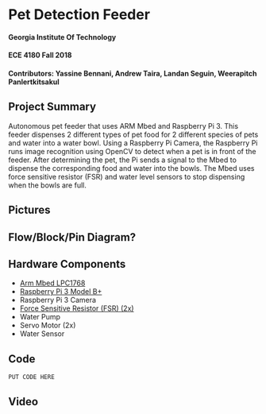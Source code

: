 # Pet Detection Feeder
#### Georgia Institute Of Technology
#### ECE 4180 Fall 2018
#### Contributors: Yassine Bennani, Andrew Taira, Landan Seguin, Weerapitch Panlertkitsakul

## Project Summary

Autonomous pet feeder that uses ARM Mbed and Raspberry Pi 3. This feeder dispenses 2 different types of pet food for 2 different species of pets and water into a water bowl. Using a Raspberry Pi Camera, the Raspberry Pi runs image recognition using OpenCV to detect when a pet is in front of the feeder. After determining the pet, the Pi sends a signal to the Mbed to dispense the corresponding food and water into the bowls. The Mbed uses force sensitive resistor (FSR) and water level sensors to stop dispensing when the bowls are full.

## Pictures

## Flow/Block/Pin Diagram?

## Hardware Components
* [Arm Mbed LPC1768](https://os.mbed.com/platforms/mbed-LPC1768/)
* [Raspberry Pi 3 Model B+](https://www.raspberrypi.org/products/raspberry-pi-3-model-b-plus/)
* Raspberry Pi 3 Camera
* [Force Sensitive Resistor (FSR) (2x)](https://os.mbed.com/users/saporiti/notebook/force-sensitive-resistors/)
* Water Pump
* Servo Motor (2x)
* Water Sensor

## Code

```
PUT CODE HERE
```

## Video
